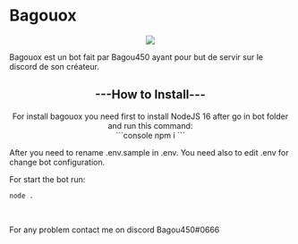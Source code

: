 # Bagouox
<p align="center">
  <img src="https://images-ext-2.discordapp.net/external/vq3REGtsW1lTtPDMtCyQ8FvbhjiV1KOkrt1u3ZvDO5A/https/cdn.discordapp.com/avatars/444165634155085824/b5cc2146f6f5326025aac4bee011d70c.webp" />
</p>
<p>Bagouox est un bot fait par Bagou450 ayant pour but de servir sur le discord de son créateur.</p>

<h2 align="center">---How to Install---</h2>
<p align="center">For install bagouox you need first to install NodeJS 16 after go in bot folder and run this command: <br>
```console
npm i
```
<br> 

After you need to rename .env.sample in .env. You need also to edit .env for change bot configuration.

For start the bot run: <br>
```console
node .
```
<br>
  
  For any problem contact me on discord Bagou450#0666
</p>

